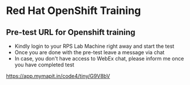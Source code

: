 # Red Hat OpenShift Training 

## Pre-test URL for Openshift training

- Kindly login to your RPS Lab Machine right away and start the test
- Once you are done with the pre-test leave a message via chat
- In case, you don't have access to WebEx chat, please inform me once you have completed test

https://app.mymapit.in/code4/tiny/G9V8bV

